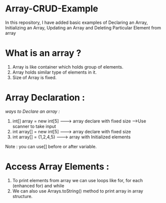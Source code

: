 # Array-CRUD-Example
In this repository, I have added basic examples of Declaring an Array, Initializing an Array, Updating an Array and Deleting Particular Element from array

# What is an array ?
1. Array is like container which holds group of elements.
2. Array holds similar type of elements in it.
3. Size of Array is fixed.

# Array Declaration :
_ways to Declare an array :_
1. int[] array = new int[5] ---> array declare with fixed size -->Use scanner to take input
2. int array[] = new int[5] ---> array declare with fixed size
3. int array[] = {1,2,4,5} ---> array with Initialized elements

Note : you can use[] before or after variable. 

# Access Array Elements :
1. To print elements from array we can use loops like for, for each (enhanced for) and while
2. We can also use Arrays.toString() method to print array in array structure.



